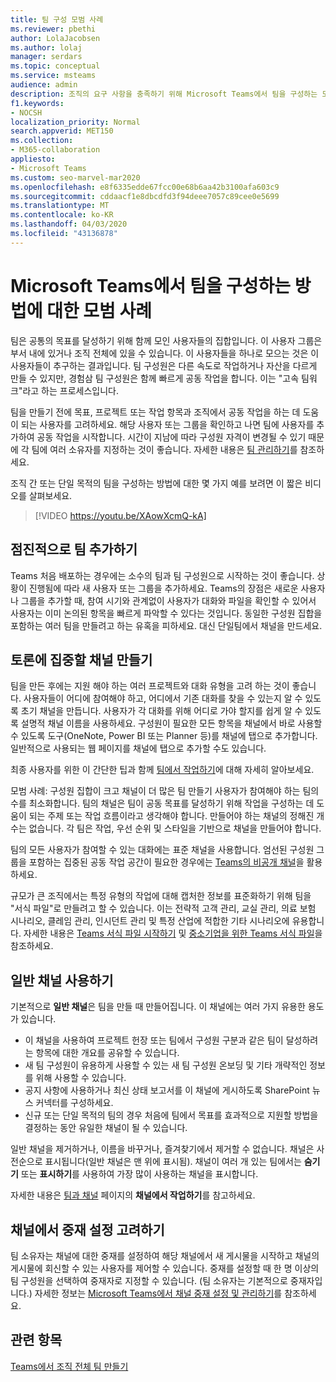 ```yaml
---
title: 팀 구성 모범 사례
ms.reviewer: pbethi
author: LolaJacobsen
ms.author: lolaj
manager: serdars
ms.topic: conceptual
ms.service: msteams
audience: admin
description: 조직의 요구 사항을 충족하기 위해 Microsoft Teams에서 팀을 구성하는 모범 사례에 대해 알아보세요.
f1.keywords:
- NOCSH
localization_priority: Normal
search.appverid: MET150
ms.collection:
- M365-collaboration
appliesto:
- Microsoft Teams
ms.custom: seo-marvel-mar2020
ms.openlocfilehash: e8f6335edde67fcc00e68b6aa42b3100afa603c9
ms.sourcegitcommit: cddaacf1e8dbcdfd3f94deee7057c89cee0e5699
ms.translationtype: MT
ms.contentlocale: ko-KR
ms.lasthandoff: 04/03/2020
ms.locfileid: "43136878"
---
```

<a name="best-practices-for-organizing-teams-in-microsoft-teams"></a>Microsoft Teams에서 팀을 구성하는 방법에 대한 모범 사례
======================================================

팀은 공통의 목표를 달성하기 위해 함께 모인 사용자들의 집합입니다. 이 사용자 그룹은 부서 내에 있거나 조직 전체에 있을 수 있습니다. 이 사용자들을 하나로 모으는 것은 이 사용자들이 추구하는 결과입니다. 팀 구성원은 다른 속도로 작업하거나 자산을 다르게 만들 수 있지만, 경험삼 팀 구성원은 함께 빠르게 공동 작업을 합니다. 이는 "고속 팀워크"라고 하는 프로세스입니다.  

팀을 만들기 전에 목표, 프로젝트 또는 작업 항목과 조직에서 공동 작업을 하는 데 도움이 되는 사용자를 고려하세요. 해당 사용자 또는 그룹을 확인하고 나면 팀에 사용자를 추가하여 공동 작업을 시작합니다. 시간이 지남에 따라 구성원 자격이 변경될 수 있기 때문에 각 팀에 여러 소유자를 지정하는 것이 좋습니다. 자세한 내용은 [팀 관리하기](https://support.office.com/article/Teams-and-Channels-df38ae23-8f85-46d3-b071-cb11b9de5499)를 참조하세요.

조직 간 또는 단일 목적의 팀을 구성하는 방법에 대한 몇 가지 예를 보려면 이 짧은 비디오를 살펴보세요.

> [!VIDEO https://youtu.be/XAowXcmQ-kA]

## <a name="add-teams-gradually"></a>점진적으로 팀 추가하기

Teams 처음 배포하는 경우에는 소수의 팀과 팀 구성원으로 시작하는 것이 좋습니다. 상황이 진행됨에 따라 새 사용자 또는 그룹을 추가하세요. Teams의 장점은 새로운 사용자나 그룹을 추가할 때, 참여 시기와 관계없이 사용자가 대화와 파일을 확인할 수 있어서 사용자는 이미 논의된 항목을 빠르게 파악할 수 있다는 것입니다. 동일한 구성원 집합을 포함하는 여러 팀을 만들려고 하는 유혹을 피하세요. 대신 단일팀에서 채널을 만드세요.

## <a name="create-channels-to-focus-discussions"></a>토론에 집중할 채널 만들기

팀을 만든 후에는 지원 해야 하는 여러 프로젝트와 대화 유형을 고려 하는 것이 좋습니다. 사용자들이 어디에 참여해야 하고, 어디에서 기존 대화를 찾을 수 있는지 알 수 있도록 초기 채널을 만듭니다. 사용자가 각 대화를 위해 어디로 가야 할지를 쉽게 알 수 있도록 설명적 채널 이름을 사용하세요. 구성원이 필요한 모든 항목을 채널에서 바로 사용할 수 있도록 도구(OneNote, Power BI 또는 Planner 등)를 채널에 탭으로 추가합니다. 일반적으로 사용되는 웹 페이지를 채널에 탭으로 추가할 수도 있습니다. 

최종 사용자를 위한 이 간단한 팁과 함께 [팀에서 작업하기](https://support.office.com/article/teams-and-channels-df38ae23-8f85-46d3-b071-cb11b9de5499#ID0EAABAAA=Work_in_teams)에 대해 자세히 알아보세요. 

모범 사례: 구성원 집합이 크고 채널이 더 많은 팀 만들기 사용자가 참여해야 하는 팀의 수를 최소화합니다. 팀의 채널은 팀이 공동 목표를 달성하기 위해 작업을 구성하는 데 도움이 되는 주제 또는 작업 흐름이라고 생각해야 합니다. 만들어야 하는 채널의 정해진 개수는 없습니다. 각 팀은 작업, 우선 순위 및 스타일을 기반으로 채널을 만들어야 합니다. 

팀의 모든 사용자가 참여할 수 있는 대화에는 표준 채널을 사용합니다. 엄선된 구성원 그룹을 포함하는 집중된 공동 작업 공간이 필요한 경우에는 [Teams의 비공개 채널](private-channels.md)을 활용하세요. 

규모가 큰 조직에서는 특정 유형의 작업에 대해 캡처한 정보를 표준화하기 위해 팀을 "서식 파일"로 만들려고 할 수 있습니다. 이는 전략적 고객 관리, 교실 관리, 의료 보험 시나리오, 클레임 관리, 인시던트 관리 및 특정 산업에 적합한 기타 시나리오에 유용합니다. 자세한 내용은 [Teams 서식 파일 시작하기](get-started-with-teams-templates.md) 및 [중소기업을 위한 Teams 서식 파일](smb-templates.md)을 참조하세요.

## <a name="use-the-general-channel"></a>일반 채널 사용하기

기본적으로 **일반 채널**은 팀을 만들 때 만들어집니다. 이 채널에는 여러 가지 유용한 용도가 있습니다.

- 이 채널을 사용하여 프로젝트 헌장 또는 팀에서 구성원 구분과 같은 팀이 달성하려는 항목에 대한 개요를 공유할 수 있습니다.
- 새 팀 구성원이 유용하게 사용할 수 있는 새 팀 구성원 온보딩 및 기타 개략적인 정보를 위해 사용할 수 있습니다.
- 공지 사항에 사용하거나 최신 상태 보고서를 이 채널에 게시하도록 SharePoint 뉴스 커넥터를 구성하세요.  
- 신규 또는 단일 목적의 팀의 경우 처음에 팀에서 목표를 효과적으로 지원할 방법을 결정하는 동안 유일한 채널이 될 수 있습니다.

일반 채널을 제거하거나, 이름을 바꾸거나, 즐겨찾기에서 제거할 수 없습니다. 채널은 사전순으로 표시됩니다(일반 채널은 맨 위에 표시됨). 채널이 여러 개 있는 팀에서는 **숨기기** 또는 **표시하기**를 사용하여 가장 많이 사용하는 채널을 표시합니다.

자세한 내용은 [팀과 채널](https://support.office.com/article/teams-and-channels-df38ae23-8f85-46d3-b071-cb11b9de5499#ID0EAABAAA=Work_in_channels) 페이지의 **채널에서 작업하기**를 참고하세요.



## <a name="consider-setting-up-moderation-in-your-channels"></a>채널에서 중재 설정 고려하기

팀 소유자는 채널에 대한 중재를 설정하여 해당 채널에서 새 게시물을 시작하고 채널의 게시물에 회신할 수 있는 사용자를 제어할 수 있습니다. 중재를 설정할 때 한 명 이상의 팀 구성원을 선택하여 중재자로 지정할 수 있습니다. (팀 소유자는 기본적으로 중재자입니다.) 자세한 정보는 [Microsoft Teams에서 채널 중재 설정 및 관리하기](manage-channel-moderation-in-teams.md)를 참조하세요.

## <a name="related-topics"></a>관련 항목

[Teams에서 조직 전체 팀 만들기](create-an-org-wide-team.md)

